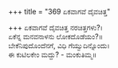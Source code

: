 +++
title = "369 ಏಕವಾಗವೆ ದೈವಚಿತ್ತ"

+++
ಏಕವಾಗವೆ ದೈವಚಿತ್ತ ನರಚಿತ್ತಗಳು?।  
ಏಕೆನ್ನ ಮನವನಾಳನು ಲೋಕದೊಡೆಯಂ?॥  
ಬೇಕೆನಿಪುದೊಂದೆನಗೆ, ವಿಧಿ ಗೆಯ್ವುದಿನ್ನೊಂದು।  
ಈ ಕುಟಿಲಕೇಂ ಮದ್ದು? - ಮಂಕುತಿಮ್ಮ॥  
